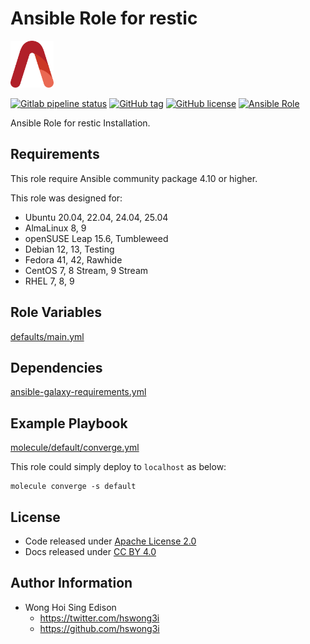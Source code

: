 # Ansible Role for restic

<a href="https://alvistack.com" title="AlviStack" target="_blank"><img src="/alvistack.svg" height="75" alt="AlviStack"></a>

[![Gitlab pipeline status](https://img.shields.io/gitlab/pipeline/alvistack/ansible-role-restic/master)](https://gitlab.com/alvistack/ansible-role-restic/-/pipelines)
[![GitHub tag](https://img.shields.io/github/tag/alvistack/ansible-role-restic.svg)](https://github.com/alvistack/ansible-role-restic/tags)
[![GitHub license](https://img.shields.io/github/license/alvistack/ansible-role-restic.svg)](https://github.com/alvistack/ansible-role-restic/blob/master/LICENSE)
[![Ansible Role](https://img.shields.io/badge/galaxy-alvistack.restic-blue.svg)](https://galaxy.ansible.com/alvistack/restic)

Ansible Role for restic Installation.

## Requirements

This role require Ansible community package 4.10 or higher.

This role was designed for:

- Ubuntu 20.04, 22.04, 24.04, 25.04
- AlmaLinux 8, 9
- openSUSE Leap 15.6, Tumbleweed
- Debian 12, 13, Testing
- Fedora 41, 42, Rawhide
- CentOS 7, 8 Stream, 9 Stream
- RHEL 7, 8, 9

## Role Variables

[defaults/main.yml](defaults/main.yml)

## Dependencies

[ansible-galaxy-requirements.yml](ansible-galaxy-requirements.yml)

## Example Playbook

[molecule/default/converge.yml](molecule/default/converge.yml)

This role could simply deploy to `localhost` as below:

    molecule converge -s default

## License

- Code released under [Apache License 2.0](LICENSE)
- Docs released under [CC BY 4.0](http://creativecommons.org/licenses/by/4.0/)

## Author Information

- Wong Hoi Sing Edison
  - <https://twitter.com/hswong3i>
  - <https://github.com/hswong3i>
